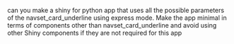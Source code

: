 can you make a shiny for python app that uses all the possible parameters of the navset_card_underline using express mode.
Make the app minimal in terms of components other than navset_card_underline and avoid using other Shiny components if they are not required for this app
